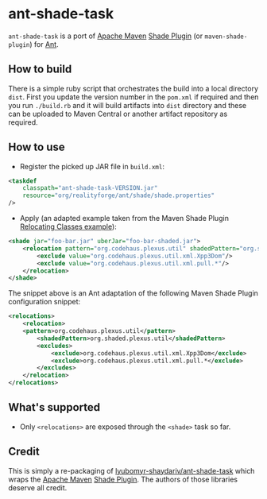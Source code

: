 # ant-shade-task

`ant-shade-task` is a port of [Apache Maven](https://maven.apache.org/) [Shade Plugin](https://maven.apache.org/plugins/maven-shade-plugin/) (or `maven-shade-plugin`) for [Ant](http://ant.apache.org/).

## How to build

There is a simple ruby script that orchestrates the build into a local directory `dist`. First you update the version
number in the `pom.xml` if required and then you run `./build.rb` and it will build artifacts into `dist` directory
and these can be uploaded to Maven Central or another artifact repository as required.

## How to use

* Register the picked up JAR file in `build.xml`:

```xml
<taskdef
	classpath="ant-shade-task-VERSION.jar"
	resource="org/realityforge/ant/shade/shade.properties"
/>
```

* Apply (an adapted example taken from the Maven Shade Plugin [Relocating Classes example](https://maven.apache.org/plugins/maven-shade-plugin/examples/class-relocation.html)):

```xml
<shade jar="foo-bar.jar" uberJar="foo-bar-shaded.jar">
	<relocation pattern="org.codehaus.plexus.util" shadedPattern="org.shaded.plexus.util">
		<exclude value="org.codehaus.plexus.util.xml.Xpp3Dom"/>
		<exclude value="org.codehaus.plexus.util.xml.pull.*"/>
	</relocation>
</shade>
```

The snippet above is an Ant adaptation of the following Maven Shade Plugin configuration snippet:

```xml
<relocations>
	<relocation>
	<pattern>org.codehaus.plexus.util</pattern>
		<shadedPattern>org.shaded.plexus.util</shadedPattern>
		<excludes>
			<exclude>org.codehaus.plexus.util.xml.Xpp3Dom</exclude>
			<exclude>org.codehaus.plexus.util.xml.pull.*</exclude>
		</excludes>
	</relocation>
</relocations>
```

## What's supported

* Only `<relocations>` are exposed through the `<shade>` task so far.

## Credit

This is simply a re-packaging of [lyubomyr-shaydariv/ant-shade-task](https://github.com/lyubomyr-shaydariv/ant-shade-task)
which wraps the [Apache Maven](https://maven.apache.org/) [Shade Plugin](https://maven.apache.org/plugins/maven-shade-plugin/).
The authors of those libraries deserve all credit.
